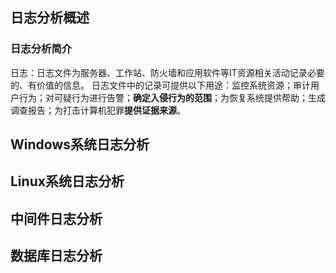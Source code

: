 ## 日志分析概述
### 日志分析简介
日志：日志文件为服务器、工作站、防火墙和应用软件等IT资源相关活动记录必要的、有价值的信息。
日志文件中的记录可提供以下用途：监控系统资源；审计用户行为；对可疑行为进行告警；**确定入侵行为的范围**；为恢复系统提供帮助；生成调查报告；为打击计算机犯罪**提供证据来源**。

## Windows系统日志分析

## Linux系统日志分析

## 中间件日志分析

## 数据库日志分析
